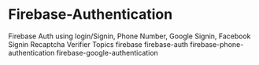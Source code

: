 # Firebase-Authentication
Firebase Auth using login/Signin, Phone Number, Google Signin, Facebook Signin Recaptcha Verifier  Topics firebase firebase-auth firebase-phone-authentication firebase-google-authentication

